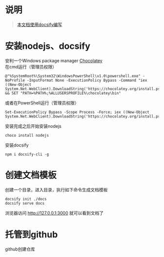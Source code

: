 # 说明

> [本文档使用docsify编写](https://docsify.js.org/#/)

# 安装nodejs、docsify
安利一个Windows package manager [Chocolatey](https://chocolatey.org/)  
在cmd运行（管理员权限）
```
@"%SystemRoot%\System32\WindowsPowerShell\v1.0\powershell.exe" -NoProfile -InputFormat None -ExecutionPolicy Bypass -Command "iex ((New-Object System.Net.WebClient).DownloadString('https://chocolatey.org/install.ps1'))" && SET "PATH=%PATH%;%ALLUSERSPROFILE%\chocolatey\bin"
```

或者在PowerShell运行（管理员权限）
```
Set-ExecutionPolicy Bypass -Scope Process -Force; iex ((New-Object System.Net.WebClient).DownloadString('https://chocolatey.org/install.ps1'))
```

安装完成之后开始安装nodejs  
```
choco install nodejs
```

安装docsify
```
npm i docsify-cli -g
```
# 创建文档模板
创建一个目录，进入目录，执行如下命令生成文档模板  
```
docsify init ./docs
docsify serve docs
```

浏览器访问 http://127.0.0.1:3000 就可以看到文档了

# 托管到github
github创建仓库